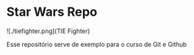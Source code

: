 # Star Wars Repo

![./tiefighter.png](TIE Fighter)

Esse repositório  serve de exemplo para o curso de Git e Github
